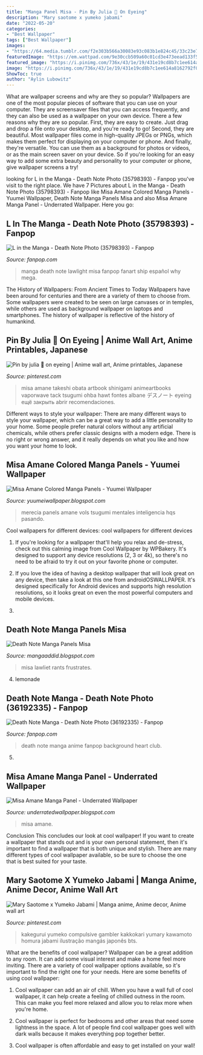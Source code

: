 ```yaml
---
title: "Manga Panel Misa - Pin By Julia 🐉 On Eyeing"
description: "Mary saotome x yumeko jabami"
date: "2022-05-20"
categories:
- "Best Wallpaper"
tags: ["Best Wallpaper"]
images:
- "https://64.media.tumblr.com/f2e303b566a30083e93c083b1e824c45/33c23e7032cb3be5-42/s1280x1920/776dbf5819474d8363ab9da943db88cfa5507757.jpg"
featuredImage: "https://em.wattpad.com/9e30ccb509a60c01cd3e473eead133f57882f2d5/68747470733a2f2f73332e616d617a6f6e6177732e636f6d2f776174747061642d6d656469612d736572766963652f53746f7279496d6167652f7037532d304b633159674d5269773d3d2d3238323836383434372e313436303566386164396636336534383837373739313239393333302e6a7067?s=fit&amp;w=720&amp;h=720"
featured_image: "https://i.pinimg.com/736x/43/1e/19/431e19cd8b7c1ee614a8162792f02ad5.jpg"
image: "https://i.pinimg.com/736x/43/1e/19/431e19cd8b7c1ee614a8162792f02ad5.jpg"
ShowToc: true
author: "Aylin Lubowitz"
---
```



What are wallpaper screens and why are they so popular?
Wallpapers are one of the most popular pieces of software that you can use on your computer. They are screensaver files that you can access frequently, and they can also be used as a wallpaper on your own device. There a few reasons why they are so popular. First, they are easy to create. Just drag and drop a file onto your desktop, and you're ready to go! Second, they are beautiful. Most wallpaper files come in high-quality JPEGs or PNGs, which makes them perfect for displaying on your computer or phone. And finally, they're versatile. You can use them as a background for photos or videos, or as the main screen saver on your device. So if you're looking for an easy way to add some extra beauty and personality to your computer or phone, give wallpaper screens a try!

	

		
looking for L in the Manga - Death Note Photo (35798393) - Fanpop you've visit to the right place. We have 7 Pictures about L in the Manga - Death Note Photo (35798393) - Fanpop like Misa Amane Colored Manga Panels - Yuumei Wallpaper, Death Note Manga Panels Misa and also Misa Amane Manga Panel - Underrated Wallpaper. Here you go:
		
    
## L In The Manga - Death Note Photo (35798393) - Fanpop

<img loading=lazy src="http://images6.fanpop.com/image/photos/35700000/L-in-the-Manga-death-note-35798393-480-318.jpg" onerror="this.onerror=null;this.src='https://tse1.mm.bing.net/th?id=OIP.LL355KVy-4idvDea6UpbCwHaE6&amp;pid=15.1';" alt="L in the Manga - Death Note Photo (35798393) - Fanpop">

_Source: fanpop.com_

>manga death note lawlight misa fanpop fanart ship español why mega. 

	

The History of Wallpapers: From Ancient Times to Today
Wallpapers have been around for centuries and there are a variety of them to choose from. Some wallpapers were created to be seen on large canvases or in temples, while others are used as background wallpaper on laptops and smartphones. The history of wallpaper is reflective of the history of humankind.

    
## Pin By Julia 🐉 On Eyeing | Anime Wall Art, Anime Printables, Japanese

<img loading=lazy src="https://i.pinimg.com/736x/fa/2d/b1/fa2db1b69efdb59bdb8e04921d1fccb2.jpg" onerror="this.onerror=null;this.src='https://tse4.mm.bing.net/th?id=OIP.v2UsLY_iBJ_i100RKy293AHaNL&amp;pid=15.1';" alt="Pin by julia 🐉 on eyeing | Anime wall art, Anime printables, Japanese">

_Source: pinterest.com_

>misa amane takeshi obata artbook shinigami animeartbooks vaporwave tack tsugumi ohba hawt fontes albane デスノート eyeing ещё закрыть abrir recomendaciones. 

	

Different ways to style your wallpaper:
There are many different ways to style your wallpaper, which can be a great way to add a little personality to your home. Some people prefer natural colors without any artificial chemicals, while others prefer classic designs with a modern edge. There is no right or wrong answer, and it really depends on what you like and how you want your home to look.

    
## Misa Amane Colored Manga Panels - Yuumei Wallpaper

<img loading=lazy src="https://lh6.googleusercontent.com/proxy/wRFGen-KVVeSUFrEGHFKeeZj9L7nTjO3BlLFAVd_6ti7Mmzg6qpS41zj7ogiaqJ7QKGYk90GyWNiFslxio62F6-QSj95mCI3_II7wZ7jz8rQMwNgEhJJv_5PnX_uRw_PbsrlIprguzvIEy0S=w1200-h630-p-k-no-nu" onerror="this.onerror=null;this.src='https://tse2.mm.bing.net/th?id=OIP.LnC_AOKl0ikF4wMy9-rxggHaGH&amp;pid=15.1';" alt="Misa Amane Colored Manga Panels - Yuumei Wallpaper">

_Source: yuumeiwallpaper.blogspot.com_

>merecia panels amane vols tsugumi mentales inteligencia hqs pasando. 

	

Cool wallpapers for different devices:
cool wallpapers for different devices 

1. If you're looking for a wallpaper that'll help you relax and de-stress, check out this calming image from Cool Wallpaper by WPBakery. It's designed to support any device resolutions (2, 3 or 4k), so there's no need to be afraid to try it out on your favorite phone or computer.

2. If you love the idea of having a desktop wallpaper that will look great on any device, then take a look at this one from androidOSWALLPAPER. It's designed specifically for Android devices and supports high resolution resolutions, so it looks great on even the most powerful computers and mobile devices.

3.

    
## Death Note Manga Panels Misa

<img loading=lazy src="https://em.wattpad.com/9e30ccb509a60c01cd3e473eead133f57882f2d5/68747470733a2f2f73332e616d617a6f6e6177732e636f6d2f776174747061642d6d656469612d736572766963652f53746f7279496d6167652f7037532d304b633159674d5269773d3d2d3238323836383434372e313436303566386164396636336534383837373739313239393333302e6a7067?s=fit&amp;w=720&amp;h=720" onerror="this.onerror=null;this.src='https://tse4.mm.bing.net/th?id=OIP.n4XNA_kfzfrVavrswBynRwHaHg&amp;pid=15.1';" alt="Death Note Manga Panels Misa">

_Source: mangaaddid.blogspot.com_

>misa lawliet rants frustrates. 

	

4. lemonade 

    
## Death Note Manga - Death Note Photo (36192335) - Fanpop

<img loading=lazy src="http://images6.fanpop.com/image/photos/36100000/Death-Note-image-death-note-36192335-640-960.jpg" onerror="this.onerror=null;this.src='https://tse1.mm.bing.net/th?id=OIP.HddIIgyu8qSskeayPBfFHAHaLH&amp;pid=15.1';" alt="Death Note Manga - Death Note Photo (36192335) - Fanpop">

_Source: fanpop.com_

>death note manga anime fanpop background heart club. 

	

5.

    
## Misa Amane Manga Panel - Underrated Wallpaper

<img loading=lazy src="https://64.media.tumblr.com/f2e303b566a30083e93c083b1e824c45/33c23e7032cb3be5-42/s1280x1920/776dbf5819474d8363ab9da943db88cfa5507757.jpg" onerror="this.onerror=null;this.src='https://tse4.mm.bing.net/th?id=OIP.Oom5Os11Wy83VxV5dAMR7gHaIA&amp;pid=15.1';" alt="Misa Amane Manga Panel - Underrated Wallpaper">

_Source: underratedwallpaper.blogspot.com_

>misa amane. 

	

Conclusion
This concludes our look at cool wallpaper! If you want to create a wallpaper that stands out and is your own personal statement, then it's important to find a wallpaper that is both unique and stylish. There are many different types of cool wallpaper available, so be sure to choose the one that is best suited for your taste.

    
## Mary Saotome X Yumeko Jabami | Manga Anime, Anime Decor, Anime Wall Art

<img loading=lazy src="https://i.pinimg.com/736x/43/1e/19/431e19cd8b7c1ee614a8162792f02ad5.jpg" onerror="this.onerror=null;this.src='https://tse2.mm.bing.net/th?id=OIP.3L3K-tzvtQPwq5vnr72XwgHaKo&amp;pid=15.1';" alt="Mary Saotome x Yumeko Jabami | Manga anime, Anime decor, Anime wall art">

_Source: pinterest.com_

>kakegurui yumeko compulsive gambler kakkokari yumary kawamoto homura jabami ilustração mangás japonês bts. 

	

What are the benefits of cool wallpaper?
Wallpaper can be a great addition to any room. It can add some visual interest and make a home feel more inviting. There are a variety of cool wallpaper options available, so it's important to find the right one for your needs. Here are some benefits of using cool wallpaper: 
1. Cool wallpaper can add an air of chill. When you have a wall full of cool wallpaper, it can help create a feeling of chilled outness in the room. This can make you feel more relaxed and allow you to relax more when you're home. 

2. Cool wallpaper is perfect for bedrooms and other areas that need some lightness in the space. A lot of people find cool wallpaper goes well with dark walls because it makes everything pop together better. 

3. Cool wallpaper is often affordable and easy to get installed on your wall!

